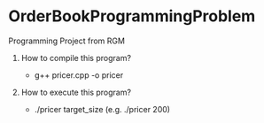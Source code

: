 # OrderBookProgrammingProblem
Programming Project from RGM

1. How to compile this program?
    - g++ pricer.cpp -o pricer

2. How to execute this program?
    - ./pricer target_size (e.g. ./pricer 200)
